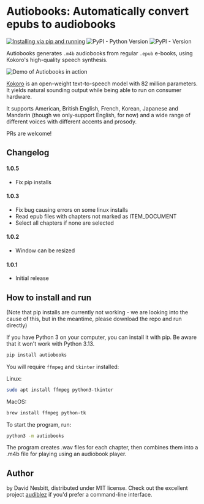 # Autiobooks: Automatically convert epubs to audiobooks
[![Installing via pip and running](https://github.com/plusuncold/autiobooks/actions/workflows/pip-install.yaml/badge.svg)](https://github.com/plusuncold/autiobooks/actions/workflows/pip-install.yaml)
![PyPI - Python Version](https://img.shields.io/pypi/pyversions/autiobooks)
![PyPI - Version](https://img.shields.io/pypi/v/autiobooks)

Autiobooks generates `.m4b` audiobooks from regular `.epub` e-books, using Kokoro's high-quality speech synthesis.

![Demo of Autiobooks in action](rec.gif)

[Kokoro](https://huggingface.co/hexgrad/Kokoro-82M) is an open-weight text-to-speech model with 82 million parameters. It yields natural sounding output while being able to run on consumer hardware.

It supports American, British English, French, Korean, Japanese and Mandarin (though we only-support English, for now) and a wide range of different voices with different accents and prosody.

PRs are welcome!

## Changelog

#### 1.0.5
- Fix pip installs

#### 1.0.3
- Fix bug causing errors on some linux installs
- Read epub files with chapters not marked as ITEM_DOCUMENT
- Select all chapters if none are selected

#### 1.0.2
- Window can be resized

#### 1.0.1
- Initial release


## How to install and run

(Note that pip installs are currently not working - we are looking
into the cause of this, but in the meantime, please download the 
repo and run directly)

If you have Python 3 on your computer, you can install it with pip.
Be aware that it won't work with Python 3.13.

```bash
pip install autiobooks
```

You will require `ffmpeg` and `tkinter` installed:

Linux:
```bash
sudo apt install ffmpeg python3-tkinter
```
MacOS:
```bash
brew install ffmpeg python-tk
```

To start the program, run:

```bash
python3 -m autiobooks
```

The program creates .wav files for each chapter, then combines them into a .m4b file for playing using an audiobook player.

## Author
by David Nesbitt, distributed under MIT license. Check out the excellent project [audiblez](https://github.com/santinic/audiblez) if you'd prefer a
command-line interface.
